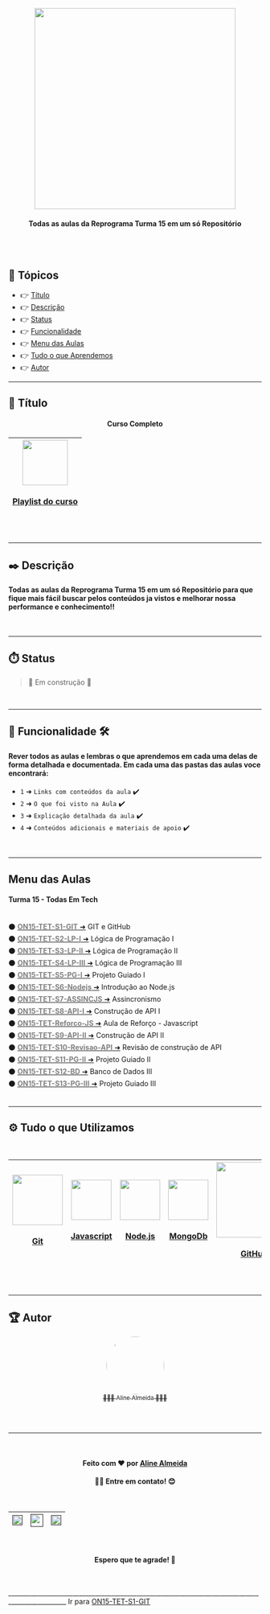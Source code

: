 <div align="center">

  [<img src="https://images.typeform.com/images/vaUz6jYB6fbw/image/default" width=400>](https://www.reprograma.com.br) 
  </br>
  <h4>Todas as aulas da Reprograma Turma 15 em um só Repositório</h4>

</div>
</br>
</br>

## 🏁 Tópicos
 
  * 👉 [Título](#📌-título)
  * 👉 [Descrição](#✒️-descrição)
  * 👉 [Status](#⏱️-status)
  * 👉 [Funcionalidade](#🔨-funcionalidade-🛠️)
  * 👉 [Menu das Aulas](#menu-das-aulas)
  * 👉 [Tudo o que Aprendemos](#⚙️-tudo-o-que-aprendemos)
  * 👉 [Autor](#🏆-autor)

___

## 📌 Título

<div align="center">
<h4>Curso Completo</h4>

| [<img src="https://pnggrid.com/wp-content/uploads/2021/04/youtube-1024x841.png" width=90><h4>Playlist do curso</h4>](https://www.youtube.com/playlist?list=PLymAQGA_lVagCUqYtEgogYohW4KJil1Qw) | 
| :---: |
</div>
</br>

___
## ✒️ Descrição

#### Todas as aulas da Reprograma Turma 15 em um só Repositório para que fique mais fácil buscar pelos conteúdos ja vistos e melhorar nossa performance e conhecimento!!

</br>

___
## ⏱️ Status

>  🚧 Em construção 🚧

</br>

___
## 🔨 Funcionalidade 🛠️
#### Rever todos as aulas e lembras o que aprendemos em cada uma delas de forma detalhada e documentada. Em cada uma das pastas das aulas voce encontrará:

- `1` ➜ `Links com conteúdos da aula`  ✔️
- `2` ➜ `O que foi visto na Aula` ✔️
- `3` ➜ `Explicação detalhada da aula` ✔️
- `4` ➜ `Conteúdos adicionais e materiais de apoio` ✔️

</br>

___

## Menu das Aulas  
  <div>
    <h4>Turma 15 - Todas Em Tech</h4><br/>
    ⚫️ <a href="https://github.com/AlineAlmeida85/Reprograma-Curso-Completo/tree/main/Aulas/ON15-TET-S1-GIT" target="blank"><strong style=color:grey>ON15-TET-S1-GIT</strong> ➜</a> GIT e GitHub<br/>
    ⚫️ <a href="https://github.com/AlineAlmeida85/Reprograma-Curso-Completo/tree/main/Aulas/ON15-TET-S2-LP-I"><strong style=color:grey>ON15-TET-S2-LP-I</strong> ➜</a> Lógica de Programação I<br/>
    ⚫️ <a href="https://github.com/AlineAlmeida85/Reprograma-Curso-Completo/tree/main/Aulas/ON15-TET-S3-LP-II"><strong style=color:grey>ON15-TET-S3-LP-II</strong> ➜</a> Lógica de Programação II<br/>
    ⚫️ <a href="https://github.com/AlineAlmeida85/Reprograma-Curso-Completo/tree/main/Aulas/ON15-TET-S4-LP-III"><strong style=color:grey>ON15-TET-S4-LP-III</strong> ➜</a> Lógica de Programação III<br/>
    ⚫️ <a href="https://github.com/AlineAlmeida85/Reprograma-Curso-Completo/tree/main/Aulas/ON15-TET-S5-PG-I"><strong style=color:grey>ON15-TET-S5-PG-I</strong> ➜</a> Projeto Guiado I<br/> 
    ⚫️ <a href="https://github.com/AlineAlmeida85/Reprograma-Curso-Completo/tree/main/Aulas/ON15-TET-S6-Nodejs"><strong style=color:grey>ON15-TET-S6-Nodejs</strong> ➜</a> Introdução ao Node.js<br/> 
    ⚫️ <a href="https://github.com/AlineAlmeida85/Reprograma-Curso-Completo/tree/main/Aulas/ON15-TET-S7-ASSINCJS"><strong style=color:grey>ON15-TET-S7-ASSINCJS</strong> ➜</a> Assincronismo<br/> 
    ⚫️ <a href="https://github.com/AlineAlmeida85/Reprograma-Curso-Completo/tree/main/Aulas/ON15-TET-S8-API-I"><strong style=color:grey>ON15-TET-S8-API-I</strong> ➜</a> Construção de API I<br/>
    ⚫️ <a href="https://github.com/AlineAlmeida85/Reprograma-Curso-Completo/tree/main/Aulas/ON15-TET-Reforco-JS"><strong style=color:grey>ON15-TET-Reforco-JS</strong> ➜</a> Aula de Reforço - Javascript<br/>
    ⚫️ <a href="https://github.com/AlineAlmeida85/Reprograma-Curso-Completo/tree/main/Aulas/ON15-TET-S9-API-II"><strong style=color:grey>ON15-TET-S9-API-II</strong> ➜</a> Construção de API II<br/>  
    ⚫️ <a href="https://github.com/AlineAlmeida85/Reprograma-Curso-Completo/tree/main/Aulas/ON15-TET-S10-Revisao-API"><strong style=color:grey>ON15-TET-S10-Revisao-API</strong> ➜</a> Revisão de construção de API<br/> 
    ⚫️ <a href="https://github.com/AlineAlmeida85/Reprograma-Curso-Completo/tree/main/Aulas/ON15-TET-S11-PG-II"><strong style=color:grey>ON15-TET-S11-PG-II</strong> ➜</a> Projeto Guiado II<br/>
    ⚫️ <a href="https://github.com/AlineAlmeida85/Reprograma-Curso-Completo/tree/main/Aulas/ON15-TET-S12-BD"><strong style=color:grey>ON15-TET-S12-BD</strong> ➜</a> Banco de Dados III<br/>
    ⚫️ <a href="https://github.com/AlineAlmeida85/Reprograma-Curso-Completo/tree/main/Aulas/ON15-TET-S13-PG-III"><strong style=color:grey>ON15-TET-S13-PG-III</strong> ➜</a> Projeto Guiado III<br/><br/>      
  </div>

___
## ⚙️ Tudo o que Utilizamos

<br>
<div align="center">

| [<img src="https://seeklogo.com/images/G/git-bash-logo-B6475E8359-seeklogo.com.png" width=100><br><h4>Git</h4>](https://git-scm.com/) | [<img src="https://cdn.iconscout.com/icon/free/png-256/javascript-3629449-3031512.png" width=80><br><h4>Javascript</h4>](https://www.javascript.com/) |  [<img src="https://storage.semalt.com/uploads/articles/6e222187f3ca196b689b9d3984685dc91.png" width=80><br><h4>Node.js</h4>](https://nodejs.org/en/) | [<img src="https://www.pngitem.com/pimgs/m/385-3850320_png-transparent-mongodb-icon-mongodb-logo-png-download.png" width=80><br><h4>MongoDb</h4>](https://www.mongodb.com/pt-br) | [<img src="https://logosmarcas.net/wp-content/uploads/2020/12/GitHub-Logo.png" width=150><br><h4>GitHub</h4>](https://github.com/) |
| :---: | :---: | :---: | :---: | :---: |
</div>
<br>

___
## 🏆 Autor 

<div align="center">

  [<img src="https://avatars.githubusercontent.com/u/99259131?v=4" width=115 style=border-radius:50%><br><sub>👩🏽‍💻 Aline Almeida 👩🏽‍🎓</sub>](https://github.com/AlineAlmeida85) 

</div>
<br>
<br>

___

<br>
<div align="center">
  <h4>Feito com ❤️ por 
    <a href="https://github.com/AlineAlmeida85">Aline Almeida</a><h4>👋🏽 Entre em contato! 😊</h4>
  </h4><br>

| [<img src="https://logodownload.org/wp-content/uploads/2018/03/gmail-logo-4-1.png" width=20><br>]() | [<img src="https://seeklogo.com/images/W/whatsapp-icon-logo-BDC0A8063B-seeklogo.com.png" width=25><br>]() |  [<img src="https://cdn-icons-png.flaticon.com/512/174/174857.png" width=20><br>]() |
| :---: | :---: | :---: |

<br>
<h4> Espero que te agrade! 🙏</h4>
</div>
<br>

________________________________________________________________________________________________ Ir para [ON15-TET-S1-GIT](https://github.com/AlineAlmeida85/Reprograma-Curso-Completo/tree/main/Aulas/ON15-TET-S1-GIT)



